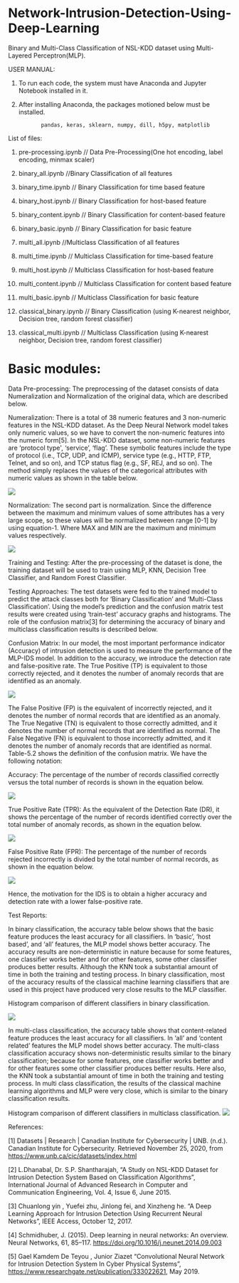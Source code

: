 # Network-Intrusion-Detection-Using-Deep-Learning

Binary and Multi-Class Classification of NSL-KDD dataset using Multi-Layered Perceptron(MLP).

USER MANUAL:
1.	To run each code, the system must have Anaconda and Jupyter Notebook installed in it.


2.	After installing Anaconda, the packages motioned below must be installed.

               pandas, keras, sklearn, numpy, dill, h5py, matplotlib


List of files:
1.  pre-processing.ipynb // Data Pre-Processing(One hot encoding, label encoding, minmax scaler)

2.  binary_all.ipynb   //Binary Classification of  all features

3.  binary_time.ipynb // Binary Classification for time based feature

4.  binary_host.ipynb // Binary Classification for host-based feature

5.  binary_content.ipynb // Binary Classification for content-based feature

6.  binary_basic.ipynb // Binary Classification for  basic feature

7.  multi_all.ipynb   //Multiclass Classification of  all features

8.  multi_time.ipynb // Multiclass Classification for time-based feature

9.  multi_host.ipynb // Multiclass Classification for host-based feature

10.  multi_content.ipynb // Multiclass Classification for content  based feature

11.  multi_basic.ipynb // Multiclass Classification for  basic feature

12.  classical_binary.ipynb // Binary Classification (using K-nearest neighbor, Decision tree, random forest classifier)

13.  classical_multi.ipynb // Multiclass Classification (using K-nearest neighbor, Decision tree, random forest classifier)


#  Basic modules:

Data Pre-processing:
  The preprocessing of the dataset consists of data Numeralization and Normalization of the original data, which are described below.

Numeralization:
There is a total of 38 numeric features and 3 non-numeric features in the NSL-KDD dataset. As the Deep Neural Network model takes only numeric values, so we have to convert the non-numeric features into the numeric form[5]. In the NSL-KDD dataset, some non-numeric features are ‘protocol type', ‘service’, ‘flag’. These symbolic features include the type of protocol (i.e., TCP, UDP, and ICMP), service type (e.g., HTTP, FTP, Telnet, and so on), and TCP status flag (e.g., SF, REJ, and so on). The method simply replaces the values of the categorical attributes with numeric values as shown in the table below.
  
![](images/Screenshot%202021-01-02%20at%2012.35.50%20AM.png)

Normalization:
The second part is normalization. Since the difference between the maximum and minimum values of some attributes has a very large scope, so these values will be normalized between range [0-1] by using equation-1. Where MAX and MIN are the maximum and minimum values respectively.
  
![](images/3.png)

Training and Testing:
After the pre-processing of the dataset is done, the training dataset will be used to train using MLP, KNN, Decision Tree Classifier, and Random Forest Classifier.

Testing Approaches:
The test datasets were fed to the trained model to predict the attack classes both for ‘Binary Classification’ and ‘Multi-Class Classification’. Using the model’s prediction and the confusion matrix test results were created using ‘train-test’ accuracy graphs and histograms. The role of the confusion matrix[3] for determining the accuracy of binary and multiclass classification results is described below.

Confusion Matrix:
In our model, the most important performance indicator (Accuracy) of intrusion detection is used to measure the performance of the MLP-IDS model. In addition to the accuracy, we introduce the detection rate and false-positive rate. The True Positive (TP) is equivalent to those correctly rejected, and it denotes the number of anomaly records that are identified as an anomaly. 

![](images/4.png)

The False Positive (FP) is the equivalent of incorrectly rejected, and it denotes the number of normal records that are identified as an anomaly. The True Negative (TN) is equivalent to those correctly admitted, and it denotes the number of normal records that are identified as normal. The False Negative (FN) is equivalent to those incorrectly admitted, and it denotes the number of anomaly records that are identified as normal. Table-5.2 shows the definition of the confusion matrix. We have the following notation:

Accuracy: 
The percentage of the number of records classified correctly versus the total number of records is shown in the equation below.

![](images/5.png)

True Positive Rate (TPR): As the equivalent of the Detection Rate (DR), it shows the percentage of the number of records identified correctly over the total number of anomaly records, as shown in the equation below.

![](images/6.png)

False Positive Rate (FPR): The percentage of the number of records rejected incorrectly is divided by the total number of normal records, as shown in the equation below.

![](images/7.png)

Hence, the motivation for the IDS is to obtain a higher accuracy and detection rate with a lower false-positive rate.

Test Reports:

In binary classification, the accuracy table below shows that the basic feature produces the least accuracy for all classifiers. In ‘basic’, ‘host based’, and ‘all’ features, the MLP model shows better accuracy. The accuracy results are non-deterministic in nature because for some features, one classifier works better and for other features, some other classifier produces better results. Although the KNN took a substantial amount of time in both the training and testing process. In binary classification, most of the accuracy results of the classical machine learning classifiers that are used in this project have produced very close results to the MLP classifier.

Histogram comparison of different classifiers in binary classification.

![](images/8.png)

In multi-class classification, the accuracy table shows that content-related feature produces the least accuracy for all classifiers. In ‘all’ and ‘content related’ features the MLP model shows better accuracy. The multi-class classification accuracy shows non-deterministic results similar to the binary classification; because for some features, one classifier works better and for other features some other classifier produces better results. Here also, the KNN took a substantial amount of time in both the training and testing process. In multi class classification, the results of the classical machine learning algorithms and MLP were very close, which is similar to the binary classification results.

Histogram comparison of different classifiers in multiclass classification.
![](images/9.png)

References:

[1] Datasets | Research | Canadian Institute for Cybersecurity | UNB. (n.d.). Canadian Institute for Cybersecurity. Retrieved November 25, 2020, from https://www.unb.ca/cic/datasets/index.html

[2] L.Dhanabal, Dr. S.P. Shantharajah, “A Study on NSL-KDD Dataset for Intrusion Detection System Based on Classification Algorithms”, International Journal of Advanced Research in Computer and Communication Engineering, Vol. 4, Issue 6, June 2015.

[3] Chuanlong yin , Yuefei zhu, Jinlong fei, and Xinzheng he. “A Deep Learning Approach for Intrusion Detection Using Recurrent Neural Networks”, IEEE Access, October 12, 2017.

[4] Schmidhuber, J. (2015). Deep learning in neural networks: An overview. Neural Networks, 61, 85–117. https://doi.org/10.1016/j.neunet.2014.09.003 

[5] Gael Kamdem De Teyou , Junior Ziazet “Convolutional Neural Network for Intrusion Detection System In Cyber Physical Systems”, https://www.researchgate.net/publication/333022621, May 2019.
